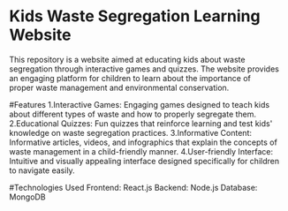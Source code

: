 # Kids Waste Segregation Learning Website<br/>
This repository is a website aimed at educating kids about waste segregation through interactive games and quizzes. The website provides an engaging platform for children to learn about the importance of <br/>proper waste management and environmental conservation.

#Features
1.Interactive Games: Engaging games designed to teach kids about different types of waste and how to properly segregate them.
2.Educational Quizzes: Fun quizzes that reinforce learning and test kids' knowledge on waste segregation practices.
3.Informative Content: Informative articles, videos, and infographics that explain the concepts of waste management in a child-friendly manner.
4.User-friendly Interface: Intuitive and visually appealing interface designed specifically for children to navigate easily.

#Technologies Used
Frontend: React.js
Backend: Node.js
Database: MongoDB
 
 
